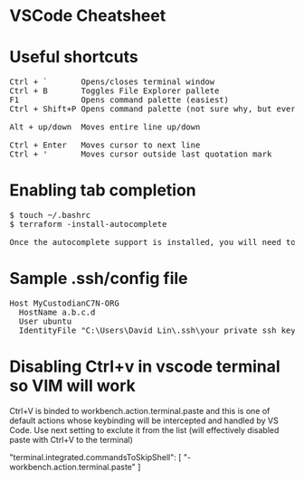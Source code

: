 # VSCode Cheatsheet

# Useful shortcuts
<pre>
Ctrl + `       Opens/closes terminal window
Ctrl + B       Toggles File Explorer pallete
F1             Opens command palette (easiest)
Ctrl + Shift+P Opens command palette (not sure why, but everyone uses this instead of F1)

Alt + up/down  Moves entire line up/down
  
Ctrl + Enter   Moves cursor to next line
Ctrl + '       Moves cursor outside last quotation mark
</pre>

# Enabling tab completion
<pre>
$ touch ~/.bashrc
$ terraform -install-autocomplete

Once the autocomplete support is installed, you will need to restart your shell.
</pre>
# Sample .ssh/config file
<pre>
Host MyCustodianC7N-ORG
  HostName a.b.c.d
  User ubuntu
  IdentityFile "C:\Users\David Lin\.ssh\your_private_ssh_key.pem"
</pre>

# Disabling Ctrl+v in vscode terminal so VIM will work
Ctrl+V is binded to workbench.action.terminal.paste and this is one of default actions whose keybinding will be intercepted and handled by VS Code. Use next setting to exclute it from the list (will effectively disabled paste with Ctrl+V to the terminal)

"terminal.integrated.commandsToSkipShell": [
    "-workbench.action.terminal.paste"
]
